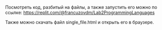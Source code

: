 Посмотреть код, разбитый на файлы, а также запустить его можно по ссылке:
https://replit.com/@francuzovdm/Lab2ProgrammingLanguages

Также можно скачать файл single_file.html и открыть его в браузере.